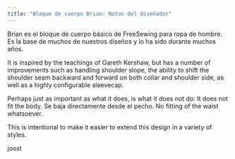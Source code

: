 ```yaml
---
title: "Bloque de cuerpo Brian: Notas del diseñador"
---
```


Brian es el bloque de cuerpo básico de FreeSewing para ropa de hombre. Es la base de muchos de nuestros diseños y lo ha sido durante muchos años.

It is inspired by the teachings of Gareth Kershaw, but has a number of improvements such as handling shoulder slope, the ability to shift the shoulder seam backward and forward on both collar and shoulder side, as well as a highly configurable sleevecap.

Perhaps just as important as what it does, is what it does not do: It does not fit the body. Se baja directamente desde el pecho. No fitting of the waist whatsoever.

This is intentional to make it easier to extend this design in a variety of styles.

joost
